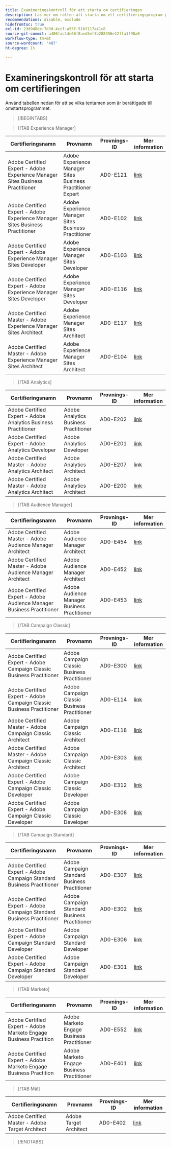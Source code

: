 ```yaml
---
title: Examineringskontroll för att starta om certifieringen
description: Läs mer om rätten att starta om ett certifieringsprogram på Adobe.
recommendations: disable, exclude
hidefromtoc: true
exl-id: 23d948de-7d3d-4ccf-a55f-51bf117a41c8
source-git-commit: a406fac14e66f8aed5ef3b288356e12ffa1f98a0
workflow-type: tm+mt
source-wordcount: '487'
ht-degree: 1%

---
```


# Examineringskontroll för att starta om certifieringen

Använd tabellen nedan för att se vilka tentamen som är berättigade till omstartsprogrammet.

>[!BEGINTABS]

>[!TAB Experience Manager]

| Certifieringsnamn | Provnamn | Provnings-ID | Mer information |
| --- | --- | --- | --- |
| Adobe Certified Expert - Adobe Experience Manager Sites Business Practitioner | Adobe Experience Manager Sites Business Practitioner Expert | AD0-E121 | [link](https://experienceleague.adobe.com/docs/certification/certification/restart-program.html?lang=sv-SE) |
| Adobe Certified Expert - Adobe Experience Manager Sites Business Practitioner | Adobe Experience Manager Sites Business Practitioner | AD0-E102 | [link](https://experienceleague.adobe.com/docs/certification/certification/restart-program.html?lang=sv-SE) |
| Adobe Certified Expert - Adobe Experience Manager Sites Developer | Adobe Experience Manager Sites Developer | AD0-E103 | [link](https://experienceleague.adobe.com/docs/certification/certification/restart-program.html?lang=sv-SE) |
| Adobe Certified Expert - Adobe Experience Manager Sites Developer | Adobe Experience Manager Sites Developer | AD0-E116 | [link](https://experienceleague.adobe.com/docs/certification/certification/restart-program.html?lang=sv-SE) |
| Adobe Certified Master - Adobe Experience Manager Sites Architect | Adobe Experience Manager Sites Architect | AD0-E117 | [link](https://experienceleague.adobe.com/docs/certification/certification/restart-program.html?lang=sv-SE) |
| Adobe Certified Master - Adobe Experience Manager Sites Architect | Adobe Experience Manager Sites Architect | AD0-E104 | [link](https://experienceleague.adobe.com/docs/certification/certification/restart-program.html?lang=sv-SE) |

>[!TAB Analytics] 

| Certifieringsnamn | Provnamn | Provnings-ID | Mer information |
| --- | --- | --- | --- |
| Adobe Certified Expert - Adobe Analytics Business Practitioner | Adobe Analytics Business Practitioner | AD0-E202 | [link](https://experienceleague.adobe.com/docs/certification/certification/restart-program.html?lang=sv-SE) |
| Adobe Certified Expert - Adobe Analytics Developer | Adobe Analytics Developer | AD0-E201 | [link](https://experienceleague.adobe.com/docs/certification/certification/restart-program.html?lang=sv-SE) |
| Adobe Certified Master - Adobe Analytics Architect | Adobe Analytics Architect | AD0-E207 | [link](https://experienceleague.adobe.com/docs/certification/certification/restart-program.html?lang=sv-SE) |
| Adobe Certified Master - Adobe Analytics Architect | Adobe Analytics Architect | AD0-E200 | [link](https://experienceleague.adobe.com/docs/certification/certification/restart-program.html?lang=sv-SE) |

>[!TAB Audience Manager]

| Certifieringsnamn | Provnamn | Provnings-ID | Mer information |
| --- | --- | --- | --- |
| Adobe Certified Master - Adobe Audience Manager Architect | Adobe Audience Manager Architect | AD0-E454 | [link](https://experienceleague.adobe.com/docs/certification/certification/restart-program.html?lang=sv-SE) |
| Adobe Certified Master - Adobe Audience Manager Architect | Adobe Audience Manager Architect | AD0-E452 | [link](https://experienceleague.adobe.com/docs/certification/certification/restart-program.html?lang=sv-SE) |
| Adobe Certified Expert - Adobe Audience Manager Business Practitioner | Adobe Audience Manager Business Practitioner | AD0-E453 | [link](https://experienceleague.adobe.com/docs/certification/certification/restart-program.html?lang=sv-SE) |

>[!TAB Campaign Classic]

| Certifieringsnamn | Provnamn | Provnings-ID | Mer information |
| --- | --- | --- | --- |
| Adobe Certified Expert - Adobe Campaign Classic Business Practitioner | Adobe Campaign Classic Business Practitioner | AD0-E300 | [link](https://experienceleague.adobe.com/docs/certification/certification/restart-program.html?lang=sv-SE) |
| Adobe Certified Expert - Adobe Campaign Classic Business Practitioner | Adobe Campaign Classic Business Practitioner | AD0-E114 | [link](https://experienceleague.adobe.com/docs/certification/certification/restart-program.html?lang=sv-SE) |
| Adobe Certified Master - Adobe Campaign Classic Architect | Adobe Campaign Classic Architect | AD0-E118 | [link](https://experienceleague.adobe.com/docs/certification/certification/restart-program.html?lang=sv-SE) |
| Adobe Certified Master - Adobe Campaign Classic Architect | Adobe Campaign Classic Architect | AD0-E303 | [link](https://experienceleague.adobe.com/docs/certification/certification/restart-program.html?lang=sv-SE) |
| Adobe Certified Expert - Adobe Campaign Classic Developer | Adobe Campaign Classic Developer | AD0-E312 | [link](https://experienceleague.adobe.com/docs/certification/certification/restart-program.html?lang=sv-SE) |
| Adobe Certified Expert - Adobe Campaign Classic Developer | Adobe Campaign Classic Developer | AD0-E308 | [link](https://experienceleague.adobe.com/docs/certification/certification/restart-program.html?lang=sv-SE) |

>[!TAB Campaign Standard]

| Certifieringsnamn | Provnamn | Provnings-ID | Mer information |
| --- | --- | --- | --- |
| Adobe Certified Expert - Adobe Campaign Standard Business Practitioner | Adobe Campaign Standard Business Practitioner | AD0-E307 | [link](https://experienceleague.adobe.com/docs/certification/certification/restart-program.html?lang=sv-SE) |
| Adobe Certified Expert - Adobe Campaign Standard Business Practitioner | Adobe Campaign Standard Business Practitioner | AD0-E302 | [link](https://experienceleague.adobe.com/docs/certification/certification/restart-program.html?lang=sv-SE) |
| Adobe Certified Expert - Adobe Campaign Standard Developer | Adobe Campaign Standard Developer | AD0-E306 | [link](https://experienceleague.adobe.com/docs/certification/certification/restart-program.html?lang=sv-SE) |
| Adobe Certified Expert - Adobe Campaign Standard Developer | Adobe Campaign Standard Developer | AD0-E301 | [link](https://experienceleague.adobe.com/docs/certification/certification/restart-program.html?lang=sv-SE) |

>[!TAB Marketo]

| Certifieringsnamn | Provnamn | Provnings-ID | Mer information |
| --- | --- | --- | --- |
| Adobe Certified Expert - Adobe Marketo Engage Business Practition | Adobe Marketo Engage Business Practitioner | AD0-E552 | [link](https://experienceleague.adobe.com/docs/certification/certification/restart-program.html?lang=sv-SE) |
| Adobe Certified Expert - Adobe Marketo Engage Business Practition | Adobe Marketo Engage Business Practitioner | AD0-E401 | [link](https://experienceleague.adobe.com/docs/certification/certification/restart-program.html?lang=sv-SE) |

>[!TAB Mål]

| Certifieringsnamn | Provnamn | Provnings-ID | Mer information |
| --- | --- | --- | --- |
| Adobe Certified Master - Adobe Target Architect | Adobe Target Architect | AD0-E402 | [link](https://experienceleague.adobe.com/docs/certification/certification/restart-program.html?lang=sv-SE) |

>[!ENDTABS]
